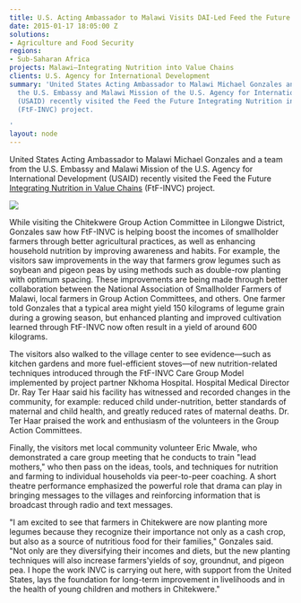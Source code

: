 ```yaml
---
title: U.S. Acting Ambassador to Malawi Visits DAI-Led Feed the Future Project
date: 2015-01-17 18:05:00 Z
solutions:
- Agriculture and Food Security
regions:
- Sub-Saharan Africa
projects: Malawi—Integrating Nutrition into Value Chains
clients: U.S. Agency for International Development
summary: 'United States Acting Ambassador to Malawi Michael Gonzales and a team from
  the U.S. Embassy and Malawi Mission of the U.S. Agency for International Development
  (USAID) recently visited the Feed the Future Integrating Nutrition in Value Chains
  (FtF-INVC) project.

'
layout: node
---
```


United States Acting Ambassador to Malawi Michael Gonzales and a team from the U.S. Embassy and Malawi Mission of the U.S. Agency for International Development (USAID) recently visited the Feed the Future [Integrating Nutrition in Value Chains][1] (FtF-INVC) project.

![][2]

While visiting the Chitekwere Group Action Committee in Lilongwe District, Gonzales saw how FtF-INVC is helping boost the incomes of smallholder farmers through better agricultural practices, as well as enhancing household nutrition by improving awareness and habits. For example, the visitors saw improvements in the way that farmers grow legumes such as soybean and pigeon peas by using methods such as double-row planting with optimum spacing. These improvements are being made through better collaboration between the National Association of Smallholder Farmers of Malawi, local farmers in Group Action Committees, and others. One farmer told Gonzales that a typical area might yield 150 kilograms of legume grain during a growing season, but enhanced planting and improved cultivation learned through FtF-INVC now often result in a yield of around 600 kilograms.  

The visitors also walked to the village center to see evidence—such as kitchen gardens and more fuel-efficient stoves—of new nutrition-related techniques introduced through the FtF-INVC Care Group Model implemented by project partner Nkhoma Hospital. Hospital Medical Director Dr. Ray Ter Haar said his facility has witnessed and recorded changes in the community, for example: reduced child under-nutrition, better standards of maternal and child health, and greatly reduced rates of maternal deaths. Dr. Ter Haar praised the work and enthusiasm of the volunteers in the Group Action Committees.

Finally, the visitors met local community volunteer Eric Mwale, who demonstrated a care group meeting that he conducts to train "lead mothers," who then pass on the ideas, tools, and techniques for nutrition and farming to individual households via peer-to-peer coaching. A short theatre performance emphasized the powerful role that drama can play in bringing messages to the villages and reinforcing information that is broadcast through radio and text messages.

"I am excited to see that farmers in Chitekwere are now planting more legumes because they recognize their importance not only as a cash crop, but also as a source of nutritious food for their families," Gonzales said. "Not only are they diversifying their incomes and diets, but the new planting techniques will also increase farmers'yields of soy, groundnut, and pigeon pea. I hope the work INVC is carrying out here, with support from the United States, lays the foundation for long-term improvement in livelihoods and in the health of young children and mothers in Chitekwere."

[1]: /our-work/projects/malawi-integrating-nutrition-value-chains
[2]: /assets/images/news/Gonzales.jpg
